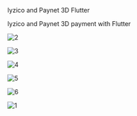 Iyzico and Paynet 3D Flutter

Iyzico and Paynet 3D payment with Flutter

![2](https://github.com/BilalSevinc16/Iyzico_Paynet_3D_Flutter/assets/146417248/cc934c6f-5b98-46fa-9020-49ad4cef1ee9)

![3](https://github.com/BilalSevinc16/Iyzico_Paynet_3D_Flutter/assets/146417248/5563fc30-8cab-402e-b1cb-0a266b88ae00)

![4](https://github.com/BilalSevinc16/Iyzico_Paynet_3D_Flutter/assets/146417248/91be0009-d7fb-4424-a24e-22983a758c62)

![5](https://github.com/BilalSevinc16/Iyzico_Paynet_3D_Flutter/assets/146417248/09991b93-f8a3-4fd4-8a29-02ef531d006e)

![6](https://github.com/BilalSevinc16/Iyzico_Paynet_3D_Flutter/assets/146417248/28255483-33bf-49bd-9a53-b3379fe5d3cc)

![1](https://github.com/BilalSevinc16/Iyzico_Paynet_3D_Flutter/assets/146417248/ae073472-a950-44bf-bcd0-13eed65b774a)
